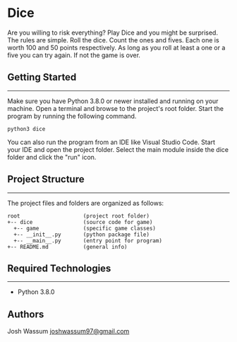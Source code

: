 # Dice
Are you willing to risk everything? Play Dice and you might be surprised.
The rules are simple. Roll the dice. Count the ones and fives. Each one is
worth 100 and 50 points respectively. As long as you roll at least a one or a
five you can try again. If not the game is over.

## Getting Started
---
Make sure you have Python 3.8.0 or newer installed and running on your machine.
Open a terminal and browse to the project's root folder. Start the program by
running the following command.
```
python3 dice
```
You can also run the program from an IDE like Visual Studio Code. Start your IDE
and open the project folder. Select the main module inside the dice folder and
click the "run" icon.

## Project Structure
---
The project files and folders are organized as follows:
```
root                    (project root folder)
+-- dice                (source code for game)
  +-- game              (specific game classes)
  +-- __init__.py       (python package file)
  +-- __main__.py       (entry point for program)
+-- README.md           (general info)
```

## Required Technologies
---
* Python 3.8.0

## Authors

Josh Wassum
joshwassum97@gmail.com
